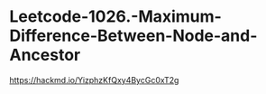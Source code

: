 # Leetcode-1026.-Maximum-Difference-Between-Node-and-Ancestor
https://hackmd.io/YizphzKfQxy4BycGc0xT2g
